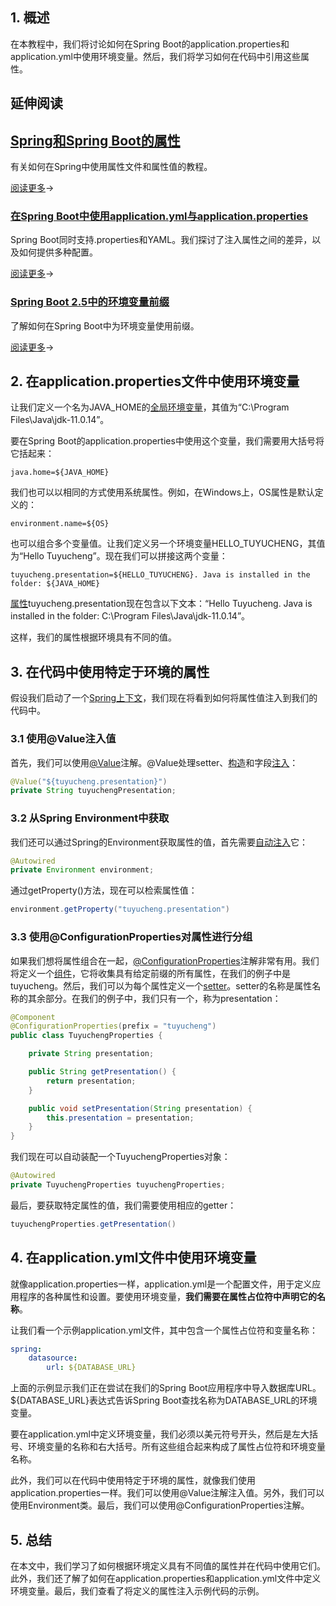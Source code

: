 ## 1. 概述

在本教程中，我们将讨论如何在Spring Boot的application.properties和application.yml中使用环境变量。然后，我们将学习如何在代码中引用这些属性。

## 延伸阅读

## [Spring和Spring Boot的属性](https://www.baeldung.com/properties-with-spring)

有关如何在Spring中使用属性文件和属性值的教程。

[阅读更多](https://www.baeldung.com/properties-with-spring)→

### [在Spring Boot中使用application.yml与application.properties](https://www.baeldung.com/spring-boot-yaml-vs-properties)

Spring Boot同时支持.properties和YAML。我们探讨了注入属性之间的差异，以及如何提供多种配置。

[阅读更多](https://www.baeldung.com/spring-boot-yaml-vs-properties)→

### [Spring Boot 2.5中的环境变量前缀](https://www.baeldung.com/spring-boot-env-variable-prefixes)

了解如何在Spring Boot中为环境变量使用前缀。

[阅读更多](https://www.baeldung.com/spring-boot-env-variable-prefixes)→

## 2. 在application.properties文件中使用环境变量

让我们定义一个名为JAVA_HOME的[全局环境变量](https://www.baeldung.com/linux/environment-variables)，其值为“C:\Program Files\Java\jdk-11.0.14”。

要在Spring Boot的application.properties中使用这个变量，我们需要用大括号将它括起来：

```properties
java.home=${JAVA_HOME}
```

我们也可以以相同的方式使用系统属性。例如，在Windows上，OS属性是默认定义的：

```properties
environment.name=${OS}
```

也可以组合多个变量值。让我们定义另一个环境变量HELLO_TUYUCHENG，其值为“Hello Tuyucheng”。现在我们可以拼接这两个变量：

```properties
tuyucheng.presentation=${HELLO_TUYUCHENG}. Java is installed in the folder: ${JAVA_HOME}
```

[属性](https://www.baeldung.com/properties-with-spring)tuyucheng.presentation现在包含以下文本：“Hello Tuyucheng. Java is installed in the folder: C:\Program Files\Java\jdk-11.0.14”。

这样，我们的属性根据环境具有不同的值。

## 3. 在代码中使用特定于环境的属性

假设我们启动了一个[Spring上下文](https://www.baeldung.com/spring-web-contexts)，我们现在将看到如何将属性值注入到我们的代码中。

### 3.1 使用@Value注入值

首先，我们可以使用[@Value](https://www.baeldung.com/spring-value-annotation)注解。@Value处理setter、[构造](https://www.baeldung.com/constructor-injection-in-spring)和字段[注入](https://www.baeldung.com/inversion-control-and-dependency-injection-in-spring)：

```java
@Value("${tuyucheng.presentation}")
private String tuyuchengPresentation;
```

### 3.2 从Spring Environment中获取

我们还可以通过Spring的Environment获取属性的值，首先需要[自动注入](https://www.baeldung.com/spring-autowire)它：

```java
@Autowired
private Environment environment;
```

通过getProperty()方法，现在可以检索属性值：

```java
environment.getProperty("tuyucheng.presentation")
```

### 3.3 使用@ConfigurationProperties对属性进行分组

如果我们想将属性组合在一起，[@ConfigurationProperties](https://www.baeldung.com/configuration-properties-in-spring-boot)注解非常有用。我们将定义一个[组件](https://www.baeldung.com/spring-component-annotation)，它将收集具有给定前缀的所有属性，在我们的例子中是tuyucheng。然后，我们可以为每个属性定义一个[setter](https://www.baeldung.com/java-why-getters-setters)。setter的名称是属性名称的其余部分。在我们的例子中，我们只有一个，称为presentation：

```java
@Component
@ConfigurationProperties(prefix = "tuyucheng")
public class TuyuchengProperties {

    private String presentation;

    public String getPresentation() {
        return presentation;
    }

    public void setPresentation(String presentation) {
        this.presentation = presentation;
    }
}
```

我们现在可以自动装配一个TuyuchengProperties对象：

```java
@Autowired
private TuyuchengProperties tuyuchengProperties;
```

最后，要获取特定属性的值，我们需要使用相应的getter：

```java
tuyuchengProperties.getPresentation()
```

## 4. 在application.yml文件中使用环境变量

就像application.properties一样，application.yml是一个配置文件，用于定义应用程序的各种属性和设置。要使用环境变量，**我们需要在属性占位符中声明它的名称**。

让我们看一个示例application.yml文件，其中包含一个属性占位符和变量名称：

```yaml
spring:
    datasource:
        url: ${DATABASE_URL}
```

上面的示例显示我们正在尝试在我们的Spring Boot应用程序中导入数据库URL。${DATABASE_URL}表达式告诉Spring Boot查找名称为DATABASE_URL的环境变量。

要在application.yml中定义环境变量，我们必须以美元符号开头，然后是左大括号、环境变量的名称和右大括号。所有这些组合起来构成了属性占位符和环境变量名称。

此外，我们可以在代码中使用特定于环境的属性，就像我们使用application.properties一样。我们可以使用@Value注解注入值。另外，我们可以使用Environment类。最后，我们可以使用@ConfigurationProperties注解。

## 5. 总结

在本文中，我们学习了如何根据环境定义具有不同值的属性并在代码中使用它们。此外，我们还了解了如何在application.properties和application.yml文件中定义环境变量。最后，我们查看了将定义的属性注入示例代码的示例。